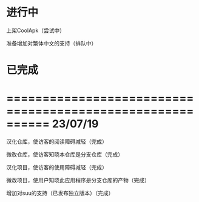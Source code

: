 # 进行中
上架CoolApk（尝试中）

准备增加对繁体中文的支持（排队中）

# 已完成
==========================================================
23/07/19
==========================================================

汉化仓库，使访客的阅读障碍减轻（完成）

微改仓库，使访客知晓本仓库是分支仓库（完成）

汉化项目，使访客的使用障碍减轻（完成）

微改项目，使用户知晓此应用程序是分支仓库的产物（完成）

增加对suu的支持（已发布独立版本）（完成）
